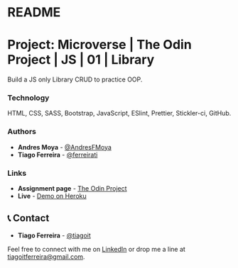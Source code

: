 # README 
# Project: Microverse | The Odin Project | JS | 01 | Library

Build a JS only Library CRUD to practice OOP.

### Technology

HTML, CSS, SASS, Bootstrap, JavaScript, ESlint, Prettier, Stickler-ci, GitHub.

### Authors

- **Andres Moya** - [@AndresFMoya](https://github.com/AndresFMoya)
- **Tiago Ferreira** - [@ferreirati](https://github.com/ferreirati)

### Links

- **Assignment page** - [The Odin Project](https://www.theodinproject.com/courses/javascript/lessons/library)
- **Live** - [Demo on Heroku](#)

## 📞 Contact
- **Tiago Ferreira** - [@tiagoit](https://github.com/tiagoit)

Feel free to connect with me on [LinkedIn](https://www.linkedin.com/in/tiagoit-dev/) or drop me a line at <tiagoitferreira@gmail.com>.

